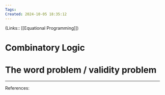 ```yaml
---
Tags: 
Created: 2024-10-05 18:35:12
---
```

(Links:: [[Equational Programming]])
# Combinatory Logic

# The word problem / validity problem

---
References: